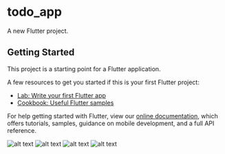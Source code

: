 # todo_app

A new Flutter project.

## Getting Started

This project is a starting point for a Flutter application.

A few resources to get you started if this is your first Flutter project:

- [Lab: Write your first Flutter app](https://flutter.dev/docs/get-started/codelab)
- [Cookbook: Useful Flutter samples](https://flutter.dev/docs/cookbook)

For help getting started with Flutter, view our
[online documentation](https://flutter.dev/docs), which offers tutorials,
samples, guidance on mobile development, and a full API reference.


![alt text](https://github.com/FranckSiyapze/todo_app_fllutter/blob/master/1.jpeg?raw=true)
![alt text](https://github.com/FranckSiyapze/todo_app_fllutter/blob/master/2.jpeg?raw=true)
![alt text](https://github.com/FranckSiyapze/todo_app_fllutter/blob/master/3.jpeg?raw=true)
![alt text](https://github.com/FranckSiyapze/todo_app_fllutter/blob/master/4.jpeg?raw=true)